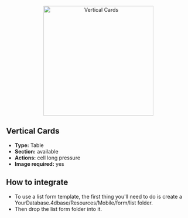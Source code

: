 <p align="center"><img src="https://developer.4d.com/4d-for-ios/docs/assets/en/templates/Vertical-Cards-List-form.gif" alt="Vertical Cards" height="auto" width="300"></p>

## Vertical Cards

* **Type:** Table
* **Section:** available
* **Actions:** cell long pressure
* **Image required:** yes

## How to integrate

* To use a list form template, the first thing you'll need to do is create a YourDatabase.4dbase/Resources/Mobile/form/list folder.
* Then drop the list form folder into it.
